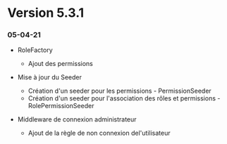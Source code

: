 # Version 5.3.1

### 05-04-21

- RoleFactory
  - Ajout des permissions

- Mise à jour du Seeder
  - Création d'un seeder pour les permissions - PermissionSeeder
  - Création d'un seeder pour l'association des rôles et permissions - RolePermissionSeeder

- Middleware de connexion administrateur
  - Ajout de la règle de non connexion del'utilisateur
